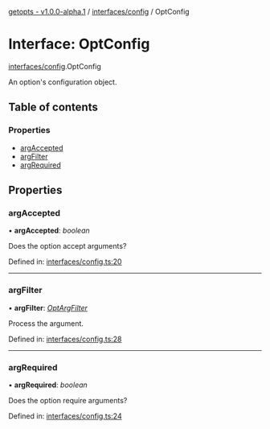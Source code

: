 [getopts - v1.0.0-alpha.1](../README.md) / [interfaces/config](../modules/interfaces_config.md) / OptConfig

# Interface: OptConfig

[interfaces/config](../modules/interfaces_config.md).OptConfig

An option's configuration object.

## Table of contents

### Properties

- [argAccepted](interfaces_config.optconfig.md#argaccepted)
- [argFilter](interfaces_config.optconfig.md#argfilter)
- [argRequired](interfaces_config.optconfig.md#argrequired)

## Properties

### argAccepted

• **argAccepted**: _boolean_

Does the option accept arguments?

Defined in: [interfaces/config.ts:20](https://github.com/prasadrajandran/node-getopts/blob/63a95d9/src/interfaces/config.ts#L20)

---

### argFilter

• **argFilter**: [_OptArgFilter_](interfaces_schema.optargfilter.md)

Process the argument.

Defined in: [interfaces/config.ts:28](https://github.com/prasadrajandran/node-getopts/blob/63a95d9/src/interfaces/config.ts#L28)

---

### argRequired

• **argRequired**: _boolean_

Does the option require arguments?

Defined in: [interfaces/config.ts:24](https://github.com/prasadrajandran/node-getopts/blob/63a95d9/src/interfaces/config.ts#L24)
